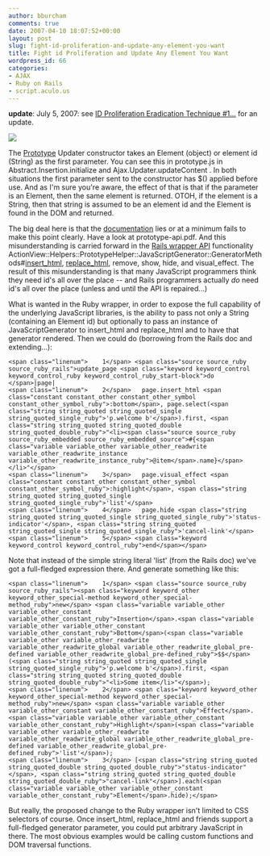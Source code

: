 ```yaml
---
author: bburcham
comments: true
date: 2007-04-10 18:07:52+00:00
layout: post
slug: fight-id-proliferation-and-update-any-element-you-want
title: Fight id Proliferation and Update Any Element You Want
wordpress_id: 66
categories:
- AJAX
- Ruby on Rails
- script.aculo.us
---
```


**update**: July 5, 2007: see [ID Proliferation Eradication Technique #1…](/2007/07/05/id-proliferation-eradication-technique-1-leverage-pageselect-with-pageinsert/) for an update.



![](http://www.prototypejs.org/images/logo-home.gif)

The [Prototype](http://www.prototypejs.org/) Updater constructor takes an Element (object) or element id (String) as the first parameter. You can see this in prototype.js in Abstract.Insertion.initialize and Ajax.Updater.updateContent . In both situations the first parameter sent to the constructor has $() applied before use. And as I'm sure you're aware, the effect of that is that if the parameter is an Element, then the same element is returned. OTOH, if the element is a String, then that string is assumed to be an element id and the Element is found in the DOM and returned.

The big deal here is that the [documentation](http://www.prototypejs.org/api) lies or at a minimum fails to make this point clearly. Have a look at prototype-api.pdf. And this misunderstanding is carried forward in the [Rails wrapper API](http://caboo.se/doc/classes/ActionView/Helpers/PrototypeHelper/JavaScriptGenerator/GeneratorMethods.html) functionality ActionView::Helpers::PrototypeHelper::JavaScriptGenerator::GeneratorMethods#[insert_html](http://caboo.se/doc/classes/ActionView/Helpers/PrototypeHelper/JavaScriptGenerator/GeneratorMethods.html#M005078), [replace_html](http://caboo.se/doc/classes/ActionView/Helpers/PrototypeHelper/JavaScriptGenerator/GeneratorMethods.html#M005079), remove, show, hide, and visual_effect. The result of this misunderstanding is that many JavaScript programmers think they need id's all over the place -- and Rails programmers actually _do_ need id's all over the place (unless and until the API is repaired...)


What is wanted in the Ruby wrapper, in order to expose the full capability of the underlying JavaScript libraries, is the ability to pass not only a String (containing an Element id) but optionally to pass an instance of JavaScriptGenerator to insert_html and replace_html and to have that generator rendered. Then we could do (borrowing from the Rails doc and extending...):



    
    <span class="linenum">    1</span> <span class="source source_ruby source_ruby_rails">update_page <span class="keyword keyword_control keyword_control_ruby keyword_control_ruby_start-block">do </span>|page|
    <span class="linenum">    2</span>   page.insert_html <span class="constant constant_other constant_other_symbol constant_other_symbol_ruby">:bottom</span>, page.select(<span class="string string_quoted string_quoted_single string_quoted_single_ruby">'p.welcome b'</span>).first, <span class="string string_quoted string_quoted_double string_quoted_double_ruby">"<li><span class="source source_ruby source_ruby_embedded source_ruby_embedded_source">#{<span class="variable variable_other variable_other_readwrite variable_other_readwrite_instance variable_other_readwrite_instance_ruby">@item</span>.name}</span></li>"</span>
    <span class="linenum">    3</span>   page.visual_effect <span class="constant constant_other constant_other_symbol constant_other_symbol_ruby">:highlight</span>, <span class="string string_quoted string_quoted_single string_quoted_single_ruby">'list'</span>
    <span class="linenum">    4</span>   page.hide <span class="string string_quoted string_quoted_single string_quoted_single_ruby">'status-indicator'</span>, <span class="string string_quoted string_quoted_single string_quoted_single_ruby">'cancel-link'</span>
    <span class="linenum">    5</span> <span class="keyword keyword_control keyword_control_ruby">end</span></span>


Note that instead of the simple string literal 'list' (from the Rails doc) we've got a full-fledged expression there. And generate something like this:

    
    <span class="linenum">    1</span> <span class="source source_ruby source_ruby_rails"><span class="keyword keyword_other keyword_other_special-method keyword_other_special-method_ruby">new</span> <span class="variable variable_other variable_other_constant variable_other_constant_ruby">Insertion</span>.<span class="variable variable_other variable_other_constant variable_other_constant_ruby">Bottom</span>(<span class="variable variable_other variable_other_readwrite variable_other_readwrite_global variable_other_readwrite_global_pre-defined variable_other_readwrite_global_pre-defined_ruby">$$</span>(<span class="string string_quoted string_quoted_single string_quoted_single_ruby">'p.welcome b'</span>).first, <span class="string string_quoted string_quoted_double string_quoted_double_ruby">"<li>Some item</li>"</span>);
    <span class="linenum">    2</span> <span class="keyword keyword_other keyword_other_special-method keyword_other_special-method_ruby">new</span> <span class="variable variable_other variable_other_constant variable_other_constant_ruby">Effect</span>.<span class="variable variable_other variable_other_constant variable_other_constant_ruby">Highlight</span>(<span class="variable variable_other variable_other_readwrite variable_other_readwrite_global variable_other_readwrite_global_pre-defined variable_other_readwrite_global_pre-defined_ruby">'list'</span>);
    <span class="linenum">    3</span> [<span class="string string_quoted string_quoted_double string_quoted_double_ruby">"status-indicator"</span>, <span class="string string_quoted string_quoted_double string_quoted_double_ruby">"cancel-link"</span>].each(<span class="variable variable_other variable_other_constant variable_other_constant_ruby">Element</span>.hide);</span>


But really, the proposed change to the Ruby wrapper isn't limited to CSS selectors of course. Once insert_html, replace_html and friends support a full-fledged generator parameter, you could put arbitrary JavaScript in there. The most obvious examples would be calling custom functions and DOM traversal functions.
